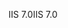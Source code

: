 <span data-ttu-id="c0814-101">IIS 7.0</span><span class="sxs-lookup"><span data-stu-id="c0814-101">IIS 7.0</span></span>